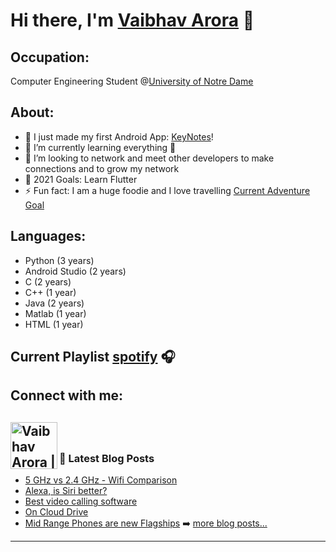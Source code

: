 # Hi there, I'm [Vaibhav Arora][linkedin] 👋

## Occupation: 
Computer Engineering Student @[University of Notre Dame][nd] <br />

## About:
- 🔭 I just made my first Android App: [KeyNotes][app]!
- 🌱 I’m currently learning everything 🤣
- 👯 I’m looking to network and meet other developers to make connections and to grow my network
- 🥅 2021 Goals: Learn Flutter
- ⚡ Fun fact: I am a huge foodie and I love travelling [Current Adventure Goal][travel]

## Languages:
- Python (3 years)
- Android Studio (2 years)
- C (2 years)
- C++ (1 year)
- Java (2 years)
- Matlab (1 year)
- HTML (1 year)

## Current Playlist [spotify] 🎧

## Connect with me:
[<img align="left" alt="Vaibhav Arora | LinkedIn" width="75px" src="https://upload.wikimedia.org/wikipedia/commons/8/80/LinkedIn_Logo_2013.svg" />][linkedin]
<br />
---
### 📕 Latest Blog Posts

- [5 GHz vs 2.4 GHz - Wifi Comparison](https://www.techdumb.net/post/2-4-vs-5-ghz-whats-the-difference)
- [Alexa, is Siri better?](https://www.techdumb.net/post/alexa-is-siri-better)
- [Best video calling software](https://www.techdumb.net/post/which-is-the-best-video-calling-software)
- [On Cloud Drive](https://www.techdumb.net/post/on-cloud-drive)
- [Mid Range Phones are new Flagships](https://www.techdumb.net/post/mid-range-phones-are-the-new-flagships)
➡️ [more blog posts...](https://www.techdumb.net/)

---
[techdumb]: https://www.techdumb.net/
[nd]: https://www.nd.edu/
[website]: https://linktr.ee/varora
[app]: https://play.google.com/store/apps/details?id=harmoniousmadness.harmoniousmadness.simplenotepad&hl=en_US&gl=US
[travel]: https://www.wisegeek.com/what-is-skydiving.htm
[instagram]: https://instagram.com/vaibhav_arora24
[linkedin]: https://linkedin.com/in/varora24
[spotify]: https://open.spotify.com/playlist/37i9dQZF1DWTLSN7iG21yC?si=oQnFRsC6SNSNOgn-or9iQw
